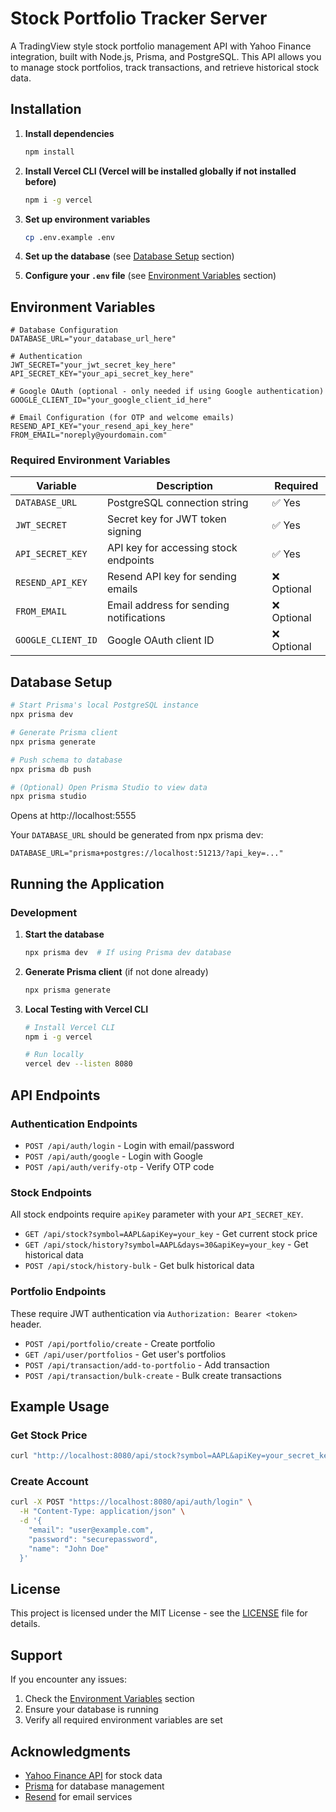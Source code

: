 # Stock Portfolio Tracker Server

A TradingView style stock portfolio management API with Yahoo Finance integration, built with Node.js, Prisma, and PostgreSQL. This API allows you to manage stock portfolios, track transactions, and retrieve historical stock data.

## Installation

1. **Install dependencies**
   ```bash
   npm install
   ```
2. **Install Vercel CLI (Vercel will be installed globally if not installed before)**
   ```bash
   npm i -g vercel
   ```   

3. **Set up environment variables**
   ```bash
   cp .env.example .env
   ```

4. **Set up the database** (see [Database Setup](#database-setup) section)

5. **Configure your `.env` file** (see [Environment Variables](#environment-variables) section)

## Environment Variables

```env
# Database Configuration
DATABASE_URL="your_database_url_here"

# Authentication
JWT_SECRET="your_jwt_secret_key_here"
API_SECRET_KEY="your_api_secret_key_here"

# Google OAuth (optional - only needed if using Google authentication)
GOOGLE_CLIENT_ID="your_google_client_id_here"

# Email Configuration (for OTP and welcome emails)
RESEND_API_KEY="your_resend_api_key_here"
FROM_EMAIL="noreply@yourdomain.com"
```

### Required Environment Variables

| Variable | Description | Required |
|----------|-------------|----------|
| `DATABASE_URL` | PostgreSQL connection string | ✅ Yes |
| `JWT_SECRET` | Secret key for JWT token signing | ✅ Yes |
| `API_SECRET_KEY` | API key for accessing stock endpoints | ✅ Yes |
| `RESEND_API_KEY` | Resend API key for sending emails | ❌ Optional |
| `FROM_EMAIL` | Email address for sending notifications | ❌ Optional |
| `GOOGLE_CLIENT_ID` | Google OAuth client ID | ❌ Optional |

## Database Setup

```bash
# Start Prisma's local PostgreSQL instance
npx prisma dev

# Generate Prisma client
npx prisma generate

# Push schema to database
npx prisma db push

# (Optional) Open Prisma Studio to view data
npx prisma studio
```
Opens at http://localhost:5555

Your `DATABASE_URL` should be generated from npx prisma dev:
```env
DATABASE_URL="prisma+postgres://localhost:51213/?api_key=..."
```

## Running the Application

### Development

1. **Start the database**
   ```bash
   npx prisma dev  # If using Prisma dev database
   ```

2. **Generate Prisma client** (if not done already)
   ```bash
   npx prisma generate
   ```
3. **Local Testing with Vercel CLI**
   ```bash
   # Install Vercel CLI
   npm i -g vercel

   # Run locally
   vercel dev --listen 8080
   ```

## API Endpoints

### Authentication Endpoints

- `POST /api/auth/login` - Login with email/password
- `POST /api/auth/google` - Login with Google
- `POST /api/auth/verify-otp` - Verify OTP code

### Stock Endpoints

All stock endpoints require `apiKey` parameter with your `API_SECRET_KEY`.

- `GET /api/stock?symbol=AAPL&apiKey=your_key` - Get current stock price
- `GET /api/stock/history?symbol=AAPL&days=30&apiKey=your_key` - Get historical data
- `POST /api/stock/history-bulk` - Get bulk historical data

### Portfolio Endpoints

These require JWT authentication via `Authorization: Bearer <token>` header.

- `POST /api/portfolio/create` - Create portfolio
- `GET /api/user/portfolios` - Get user's portfolios
- `POST /api/transaction/add-to-portfolio` - Add transaction
- `POST /api/transaction/bulk-create` - Bulk create transactions

## Example Usage

### Get Stock Price

```bash
curl "http://localhost:8080/api/stock?symbol=AAPL&apiKey=your_secret_key"
```

### Create Account

```bash
curl -X POST "https://localhost:8080/api/auth/login" \
  -H "Content-Type: application/json" \
  -d '{
    "email": "user@example.com",
    "password": "securepassword",
    "name": "John Doe"
  }'
```

## License

This project is licensed under the MIT License - see the [LICENSE](LICENSE) file for details.

## Support

If you encounter any issues:

1. Check the [Environment Variables](#environment-variables) section
2. Ensure your database is running
3. Verify all required environment variables are set

## Acknowledgments

- [Yahoo Finance API](https://github.com/gadicc/node-yahoo-finance2) for stock data
- [Prisma](https://prisma.io/) for database management
- [Resend](https://resend.com/) for email services